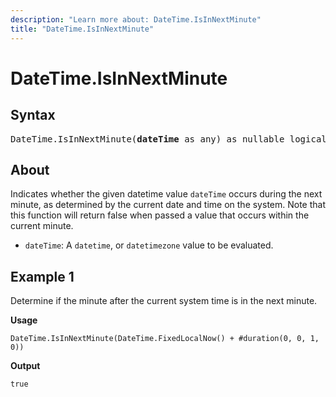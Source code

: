 ```yaml
---
description: "Learn more about: DateTime.IsInNextMinute"
title: "DateTime.IsInNextMinute"
---
```

# DateTime.IsInNextMinute

## Syntax

<pre>
DateTime.IsInNextMinute(<b>dateTime</b> as any) as nullable logical
</pre>

## About

Indicates whether the given datetime value `dateTime` occurs during the next minute, as determined by the current date and time on the system. Note that this function will return false when passed a value that occurs within the current minute.

* `dateTime`: A `datetime`, or `datetimezone` value to be evaluated.

## Example 1

Determine if the minute after the current system time is in the next minute.

**Usage**

```powerquery-m
DateTime.IsInNextMinute(DateTime.FixedLocalNow() + #duration(0, 0, 1, 0))
```

**Output**

`true`
